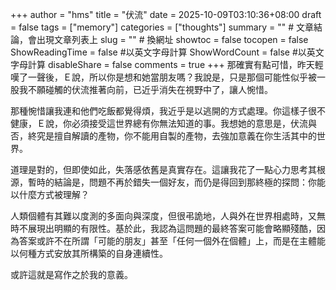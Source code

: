 +++
author = "hms"
title = "伏流"
date = 2025-10-09T03:10:36+08:00
draft = false
tags = ["memory"]
categories = ["thoughts"]
summary = ""  # 文章結論，會出現文章列表上
slug = ""      # 換網址
showtoc = false
tocopen = false
ShowReadingTime = false #以英文字母計算
ShowWordCount = false #以英文字母計算
disableShare = false
comments = true
+++
那確實有點可惜，昨天輕嘆了一聲後，Ｅ說，所以你是想和她當朋友嗎？我說是，只是那個可能性似乎被一股我不願碰觸的伏流推著向前，已近乎消失在視野中了，讓人惋惜。

那種惋惜讓我連和他們吃飯都覺得煩，我近乎是以逃開的方式處理。你這樣子很不健康，Ｅ說，你必須接受這世界總有你無法知道的事。我想她的意思是，伏流與否，終究是擅自解讀的產物，你不能用自製的產物，去強加意義在你生活其中的世界。

道理是對的，但即使如此，失落感依舊是真實存在。這讓我花了一點心力思考其根源，暫時的結論是，問題不再於錯失一個好友，而仍是得回到那終極的探問：你能以什麼方式被理解？

人類個體有其難以度測的多面向與深度，但很弔詭地，人與外在世界相處時，又無時不展現出明顯的有限性。基於此，我認為這問題的最終答案可能會略顯殘酷，因為答案或許不在所謂「可能的朋友」甚至「任何一個外在個體」上，而是在主體能以何種方式安放其所構築的自身連續性。

或許這就是寫作之於我的意義。

